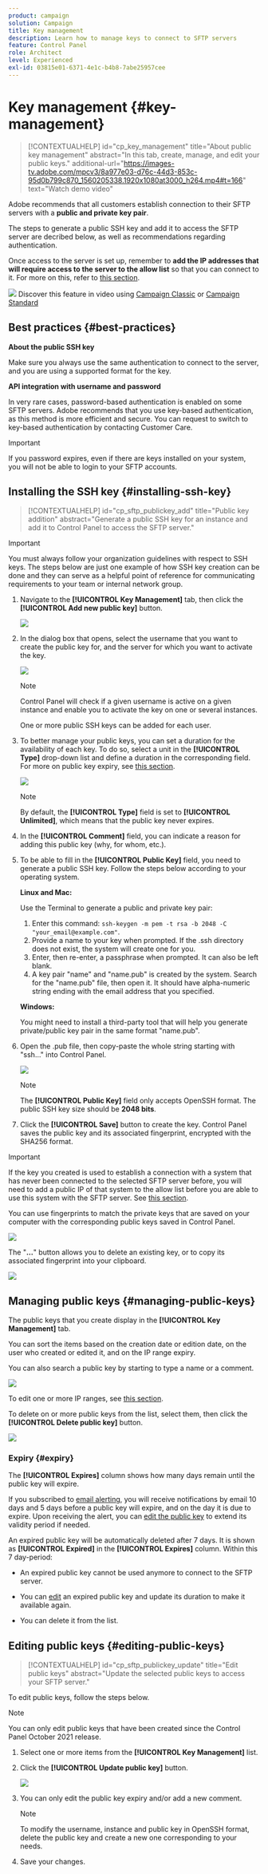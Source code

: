 ```yaml
---
product: campaign
solution: Campaign 
title: Key management
description: Learn how to manage keys to connect to SFTP servers
feature: Control Panel
role: Architect
level: Experienced
exl-id: 03815e01-6371-4e1c-b4b8-7abe25957cee
---
```

# Key management {#key-management}

>[!CONTEXTUALHELP]
>id="cp_key_management"
>title="About public key management"
>abstract="In this tab, create, manage, and edit your public keys."
>additional-url="https://images-tv.adobe.com/mpcv3/8a977e03-d76c-44d3-853c-95d0b799c870_1560205338.1920x1080at3000_h264.mp4#t=166" text="Watch demo video"

Adobe recommends that all customers establish connection to their SFTP servers with a **public and private key pair**.

The steps to generate a public SSH key and add it to access the SFTP server are decribed below, as well as recommendations regarding authentication.

Once access to the server is set up, remember to **add the IP addresses that will require access to the server to the allow list** so that you can connect to it. For more on this, refer to [this section](../../instances-settings/using/ip-allow-listing-instance-access.md).

![](assets/do-not-localize/how-to-video.png) Discover this feature in video using [Campaign Classic](https://experienceleague.adobe.com/docs/campaign-classic-learn/control-panel/sftp-management/generate-ssh-key.html#sftp-management) or [Campaign Standard](https://experienceleague.adobe.com/docs/campaign-standard-learn/control-panel/sftp-management/generate-ssh-key.html#sftp-management)

## Best practices {#best-practices}

**About the public SSH key**

Make sure you always use the same authentication to connect to the server, and you are using a supported format for the key.

**API integration with username and password**

In very rare cases, password-based authentication is enabled on some SFTP servers. Adobe recommends that you use key-based authentication, as this method is more efficient and secure. You can request to switch to key-based authentication by contacting Customer Care.

>[!IMPORTANT]
>
>If you password expires, even if there are keys installed on your system, you will not be able to login to your SFTP accounts.

## Installing the SSH key {#installing-ssh-key}

>[!CONTEXTUALHELP]
>id="cp_sftp_publickey_add"
>title="Public key addition"
>abstract="Generate a public SSH key for an instance and add it to Control Panel to access the SFTP server."

>[!IMPORTANT]
>
>You must always follow your organization guidelines with respect to SSH keys. The steps below are just one example of how SSH key creation can be done and they can serve as a helpful point of reference for communicating requirements to your team or internal network group.

1. Navigate to the **[!UICONTROL Key Management]** tab, then click the **[!UICONTROL Add new public key]** button.

    ![](assets/key0.png)

1. In the dialog box that opens, select the username that you want to create the public key for, and the server for which you want to activate the key.

    ![](assets/key1.png)

    >[!NOTE]
    >
    >Control Panel will check if a given username is active on a given instance and enable you to activate the key on one or several instances.
    >
    >One or more public SSH keys can be added for each user.

1. To better manage your public keys, you can set a duration for the availability of each key. To do so, select a unit in the **[!UICONTROL Type]** drop-down list and define a duration in the corresponding field. For more on public key expiry, see [this section](#expiry).

    ![](assets/key_expiry.png)

    >[!NOTE]
    >
    >By default, the **[!UICONTROL Type]** field is set to **[!UICONTROL Unlimited]**, which means that the public key never expires.

1. In the **[!UICONTROL Comment]** field, you can indicate a reason for adding this public key (why, for whom, etc.).

1. To be able to fill in the **[!UICONTROL Public Key]** field, you need to generate a public SSH key. Follow the steps below according to your operating system.

    **Linux and Mac:**

    Use the Terminal to generate a public and private key pair:
    1. Enter this command: `ssh-keygen -m pem -t rsa -b 2048 -C "your_email@example.com"`.
    1. Provide a name to your key when prompted. If the .ssh directory does not exist, the system will create one for you.
    1. Enter, then re-enter, a passphrase when prompted. It can also be left blank.
    1. A key pair "name" and "name.pub" is created by the system. Search for the "name.pub" file, then open it. It should have alpha-numeric string ending with the email address that you specified.

    **Windows:**

    You might need to install a third-party tool that will help you generate private/public key pair in the same format "name.pub".

1. Open the .pub file, then copy-paste the whole string starting with "ssh..." into Control Panel.

    ![](assets/publickey.png)

    >[!NOTE]
    >
    >The **[!UICONTROL Public Key]** field only accepts OpenSSH format. The public SSH key size should be **2048 bits**.

1. Click the **[!UICONTROL Save]** button to create the key. Control Panel saves the public key and its associated fingerprint, encrypted with the SHA256 format.

>[!IMPORTANT]
>
>If the key you created is used to establish a connection with a system that has never been connected to the selected SFTP server before, you will need to add a public IP of that system to the allow list before you are able to use this system with the SFTP server. See [this section](ip-range-allow-listing.md).

You can use fingerprints to match the private keys that are saved on your computer with the corresponding public keys saved in Control Panel.

![](assets/fingerprint_compare.png)

The "**...**" button allows you to delete an existing key, or to copy its associated fingerprint into your clipboard.

![](assets/key_options.png)

## Managing public keys {#managing-public-keys}

The public keys that you create display in the **[!UICONTROL Key Management]** tab.

You can sort the items based on the creation date or edition date, on the user who created or edited it, and on the IP range expiry.

You can also search a public key by starting to type a name or a comment.

![](assets/control_panel_key_management_sort.png)

To edit one or more IP ranges, see [this section](#editing-public-keys).

To delete on or more public keys from the list, select them, then click the **[!UICONTROL Delete public key]** button.

![](assets/control_panel_delete_key.png)

### Expiry {#expiry}

The **[!UICONTROL Expires]** column shows how many days remain until the public key will expire.

If you subscribed to [email alerting](../../performance-monitoring/using/email-alerting.md), you will receive notifications by email 10 days and 5 days before a public key will expire, and on the day it is due to expire. Upon receiving the alert, you can [edit the public key](#editing-public-keys) to extend its validity period if needed.

An expired public key will be automatically deleted after 7 days. It is shown as **[!UICONTROL Expired]** in the **[!UICONTROL Expires]** column. Within this 7 day-period:

* An expired public key cannot be used anymore to connect to the SFTP server.

* You can [edit](#editing-public-keys) an expired public key and update its duration to make it available again.

* You can delete it from the list.

## Editing public keys {#editing-public-keys}

>[!CONTEXTUALHELP]
>id="cp_sftp_publickey_update"
>title="Edit public keys"
>abstract="Update the selected public keys to access your SFTP server."

To edit public keys, follow the steps below.

>[!NOTE]
>
>You can only edit public keys that have been created since the Control Panel October 2021 release.

1. Select one or more items from the **[!UICONTROL Key Management]** list.
1. Click the **[!UICONTROL Update public key]** button.

    ![](assets/control_panel_edit_key.png)

1. You can only edit the public key expiry and/or add a new comment.

    >[!NOTE]
    >
    >To modify the username, instance and public key in OpenSSH format, delete the public key and create a new one corresponding to your needs.

1. Save your changes.
